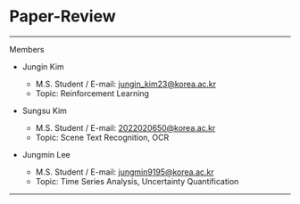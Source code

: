 # Paper-Review
---

Members 

- Jungin Kim
    - M.S. Student / E-mail: jungin_kim23@korea.ac.kr 
    - Topic: Reinforcement Learning 

- Sungsu Kim
    - M.S. Student / E-mail: 2022020650@korea.ac.kr
    - Topic: Scene Text Recognition, OCR 

- Jungmin Lee 
    - M.S. Student / E-mail: jungmin9195@korea.ac.kr
    - Topic: Time Series Analysis, Uncertainty Quantification

---
